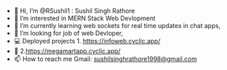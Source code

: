 - 👋 Hi, I’m @RSushil1 : Sushil Singh Rathore
- 👀 I’m interested in MERN Stack Web Devlopment
- 🌱 I’m currently learning web sockets for real time updates in chat apps,
- 💞️ I’m looking for job of web Devloper,
-  💻  Deployed projects 1. https://infoweb.cyclic.app/
-  🛒 2.https://megamartapp.cyclic.app/
- 📫 How to reach me Gmail: sushilsinghrathore1998@gmail.com

<!---
RSushil1/RSushil1 is a ✨ special ✨ repository because its `README.md` (this file) appears on your GitHub profile.
You can click the Preview link to take a look at your changes.
--->
